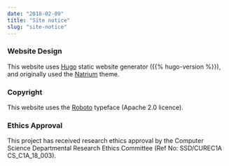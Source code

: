 ```yaml
---
date: "2018-02-09"
title: "Site notice"
slug: "site-notice"
---
```


### Website Design

This website uses [Hugo](https://gohugo.io/) static website generator ({{% hugo-version %}}), and originally used the [Natrium](https://github.com/mobybit/hugo-natrium-theme) theme.

### Copyright

This website uses the [Roboto](https://fonts.google.com/specimen/Roboto) typeface (Apache 2.0 licence).

### Ethics Approval

This project has received research ethics approval by the Computer Science Departmental Research Ethics Committee (Ref No: SSD/CUREC1A CS_C1A_18_003).
